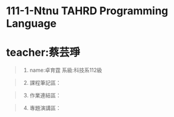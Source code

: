   111-1-Ntnu TAHRD Programming Language
====================
# teacher:蔡芸琤
> 1.  name:卓育霆
>     系級:科技系112級

> 2. 課程筆記區：

> 3. 作業連結區：

> 4. 專題演講區：
